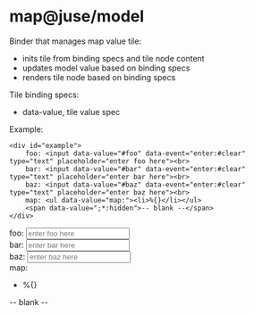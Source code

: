 # map@juse/model

Binder that manages map value tile:
* inits tile from binding specs and tile node content
* updates model value based on binding specs
* renders tile node based on binding specs

Tile binding specs:
* data-value, tile value spec

Example:

```
<div id="example">
	foo: <input data-value="#foo" data-event="enter:#clear" type="text" placeholder="enter foo here"><br>
	bar: <input data-value="#bar" data-event="enter:#clear" type="text" placeholder="enter bar here"><br>
	baz: <input data-value="#baz" data-event="enter:#clear" type="text" placeholder="enter baz here"><br>
	map: <ul data-value="map:"><li>%{}</li></ul>
	<span data-value=";*:hidden">-- blank --</span>
</div>
```

<div id="example">
	foo: <input data-value="#foo" data-event="enter:#clear" type="text" placeholder="enter foo here"><br>
	bar: <input data-value="#bar" data-event="enter:#clear" type="text" placeholder="enter bar here"><br>
	baz: <input data-value="#baz" data-event="enter:#clear" type="text" placeholder="enter baz here"><br>
	map: <ul data-value="map:"><li>%{}</li></ul>
	<span data-value=";*:hidden">-- blank --</span>
</div>

<link href="/css/example.css" rel="stylesheet"/>
<script src="../../../juse.js" data-app="example.model@app;"></script>
<script>juse("app.context", ["juse/model"]);</script>
